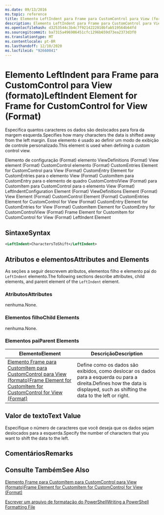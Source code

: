 ```yaml
---
ms.date: 09/13/2016
ms.topic: reference
title: Elemento LeftIndent para Frame para CustomControl para View (formato)
description: Elemento LeftIndent para Frame para CustomControl para View (formato)
ms.openlocfilehash: d3253544c3b4c7f9214222010bfab519564b64fd
ms.sourcegitcommit: ba7315a496986451cfc1296b659d73ea2373d3f0
ms.translationtype: MT
ms.contentlocale: pt-BR
ms.lasthandoff: 12/10/2020
ms.locfileid: "92660041"
---
```

# <a name="leftindent-element-for-frame-for-customcontrol-for-view-format"></a><span data-ttu-id="7984c-103">Elemento LeftIndent para Frame para CustomControl para View (formato)</span><span class="sxs-lookup"><span data-stu-id="7984c-103">LeftIndent Element for Frame for CustomControl for View (Format)</span></span>

<span data-ttu-id="7984c-104">Especifica quantos caracteres os dados são deslocados para fora da margem esquerda.</span><span class="sxs-lookup"><span data-stu-id="7984c-104">Specifies how many characters the data is shifted away from the left margin.</span></span> <span data-ttu-id="7984c-105">Esse elemento é usado ao definir um modo de exibição de controle personalizado.</span><span class="sxs-lookup"><span data-stu-id="7984c-105">This element is used when defining a custom control view.</span></span>

<span data-ttu-id="7984c-106">Elemento de configuração (Format) elemento ViewDefinitions (Format) View element (Format) CustomControl elemento (Format) CustomEntries Element for CustomControl para View (Format) CustomEntry Element for CustomEntries para o elemento View (Format) CustomItem para CustomEntry para o elemento de quadro CustomControlView (Format) para CustomItem para CustomControl para o elemento View (Format) LeftIndent</span><span class="sxs-lookup"><span data-stu-id="7984c-106">Configuration Element (Format) ViewDefinitions Element (Format) View Element (Format) CustomControl Element (Format) CustomEntries Element for CustomControl for View (Format) CustomEntry Element for CustomEntries for View (Format) CustomItem Element for CustomEntry for CustomControlView (Format) Frame Element for CustomItem for CustomControl for View (Format) LeftIndent Element</span></span>

## <a name="syntax"></a><span data-ttu-id="7984c-107">Sintaxe</span><span class="sxs-lookup"><span data-stu-id="7984c-107">Syntax</span></span>

```xml
<LeftIndent>CharactersToShift</LeftIndent>
```

## <a name="attributes-and-elements"></a><span data-ttu-id="7984c-108">Atributos e elementos</span><span class="sxs-lookup"><span data-stu-id="7984c-108">Attributes and Elements</span></span>

<span data-ttu-id="7984c-109">As seções a seguir descrevem atributos, elementos filho e elemento pai do `LeftIndent` elemento.</span><span class="sxs-lookup"><span data-stu-id="7984c-109">The following sections describe attributes, child elements, and parent element of the `LeftIndent` element.</span></span>

### <a name="attributes"></a><span data-ttu-id="7984c-110">Atributos</span><span class="sxs-lookup"><span data-stu-id="7984c-110">Attributes</span></span>

<span data-ttu-id="7984c-111">nenhuma.</span><span class="sxs-lookup"><span data-stu-id="7984c-111">None.</span></span>

### <a name="child-elements"></a><span data-ttu-id="7984c-112">Elementos filho</span><span class="sxs-lookup"><span data-stu-id="7984c-112">Child Elements</span></span>

<span data-ttu-id="7984c-113">nenhuma.</span><span class="sxs-lookup"><span data-stu-id="7984c-113">None.</span></span>

### <a name="parent-elements"></a><span data-ttu-id="7984c-114">Elementos pai</span><span class="sxs-lookup"><span data-stu-id="7984c-114">Parent Elements</span></span>

|<span data-ttu-id="7984c-115">Elemento</span><span class="sxs-lookup"><span data-stu-id="7984c-115">Element</span></span>|<span data-ttu-id="7984c-116">Descrição</span><span class="sxs-lookup"><span data-stu-id="7984c-116">Description</span></span>|
|-------------|-----------------|
|[<span data-ttu-id="7984c-117">Elemento Frame para CustomItem para CustomControl para View (formato)</span><span class="sxs-lookup"><span data-stu-id="7984c-117">Frame Element for CustomItem for CustomControl for View (Format)</span></span>](./frame-element-for-customitem-for-customcontrol-for-view-format.md)|<span data-ttu-id="7984c-118">Define como os dados são exibidos, como deslocar os dados para a esquerda ou para a direita.</span><span class="sxs-lookup"><span data-stu-id="7984c-118">Defines how the data is displayed, such as shifting the data to the left or right.</span></span>|

## <a name="text-value"></a><span data-ttu-id="7984c-119">Valor de texto</span><span class="sxs-lookup"><span data-stu-id="7984c-119">Text Value</span></span>

<span data-ttu-id="7984c-120">Especifique o número de caracteres que você deseja que os dados sejam deslocados para a esquerda.</span><span class="sxs-lookup"><span data-stu-id="7984c-120">Specify the number of characters that you want to shift the data to the left.</span></span>

## <a name="remarks"></a><span data-ttu-id="7984c-121">Comentários</span><span class="sxs-lookup"><span data-stu-id="7984c-121">Remarks</span></span>

## <a name="see-also"></a><span data-ttu-id="7984c-122">Consulte Também</span><span class="sxs-lookup"><span data-stu-id="7984c-122">See Also</span></span>

[<span data-ttu-id="7984c-123">Elemento Frame para CustomItem para CustomControl para View (formato)</span><span class="sxs-lookup"><span data-stu-id="7984c-123">Frame Element for CustomItem for CustomControl for View (Format)</span></span>](./frame-element-for-customitem-for-customcontrol-for-view-format.md)

[<span data-ttu-id="7984c-124">Escrever um arquivo de formatação do PowerShell</span><span class="sxs-lookup"><span data-stu-id="7984c-124">Writing a PowerShell Formatting File</span></span>](./writing-a-powershell-formatting-file.md)
